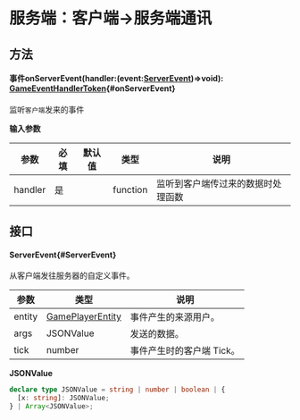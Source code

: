 <script setup>
import '/style.css'
</script>
# 服务端：客户端->服务端通讯

## 方法

#### <font id="API" /><font id="Event" >事件</font>onServerEvent(<font id="Type">handler:(event:[ServerEvent](./clientToServer#ServerEvent))=>void</font>)<font id="Type">: [GameEventHandlerToken](/GameEventHandlerToken/)</font>{#onServerEvent} 
监听`客户端`发来的事件

**输入参数**

| **参数** | **必填** | **默认值** | **类型** | **说明** |
| --- | --- | --- | --- | --- |
| handler | 是 | | function | 监听到客户端传过来的数据时处理函数 |



## 接口

#### <font id="API" />ServerEvent{#ServerEvent} 
从客户端发往服务器的自定义事件。

| **参数** | **类型** | **说明** |
| --- | --- | --- |
| entity | [GamePlayerEntity](/GameEntity/isPlayer) | 事件产生的来源用户。 |
| args | JSONValue | 发送的数据。 |
| tick | number | 事件产生时的客户端 Tick。 |

**JSONValue**
```typescript
declare type JSONValue = string | number | boolean | {
  [x: string]: JSONValue;
} | Array<JSONValue>;
```

